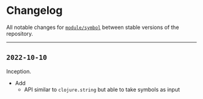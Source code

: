 # Changelog

All notable changes for [`module/symbol`](../) between stable versions of the
repository.


---


## `2022-10-10`

Inception.

- Add
    - API similar to `clojure.string` but able to take symbols as input
